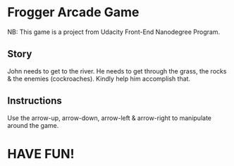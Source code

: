 # Frogger Arcade Game
NB: This game is a project from Udacity Front-End Nanodegree Program.

## Story
John needs to get to the river. He needs to get through the grass, the rocks & the enemies (cockroaches).
Kindly help him accomplish that.

## Instructions
Use the arrow-up, arrow-down, arrow-left & arrow-right to manipulate around the game.

# HAVE FUN!
